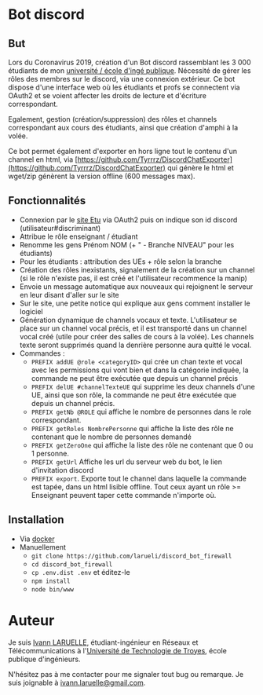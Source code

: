 # Bot discord

## But
Lors du Coronavirus 2019, création d'un Bot discord rassemblant les 3 000 étudiants de mon [université / école d'ingé publique](https://utt.fr).
Nécessité de gérer les rôles des membres sur le discord, via une connexion extérieur. Ce bot dispose d'une interface web où les étudiants et profs se connectent via OAuth2 et se voient affecter les droits de lecture et d'écriture correspondant.

Egalement, gestion (création/suppression) des rôles et channels correspondant aux cours des étudiants, ainsi que création d'amphi à la volée.

Ce bot permet également d'exporter en hors ligne tout le contenu d'un channel en html, via [https://github.com/Tyrrrz/DiscordChatExporter](https://github.com/Tyrrrz/DiscordChatExporter) qui génère le html et wget/zip génèrent la version offline (600 messages max).


## Fonctionnalités

* Connexion par le [site Etu](https://etu.utt.fr) via OAuth2 puis on indique son id discord (utilisateur#discriminant)
* Attribue le rôle enseignant / étudiant
* Renomme les gens Prénom NOM (+ " - Branche NIVEAU" pour les étudiants)
* Pour les étudiants : attribution des UEs + rôle selon la branche
* Création des rôles inexistants, signalement de la création sur un channel (si le rôle n'existe pas, il est créé et l'utilisateur recommence la manip)
* Envoie un message automatique aux nouveaux qui rejoignent le serveur en leur disant d'aller sur le site
* Sur le site, une petite notice qui explique aux gens comment installer le logiciel
* Génération dynamique de channels vocaux et texte. L'utilisateur se place sur un channel vocal précis, et il est transporté dans un channel vocal créé (utile pour créer des salles de cours à la volée). Les channels texte seront supprimés quand la denrière personne aura quitté le vocal.
* Commandes :
    * ``PREFIX addUE @role <categoryID>`` qui crée un chan texte et vocal avec les permissions qui vont bien et dans la catégorie indiquée, la commande ne peut être exécutée que depuis un channel précis
    * ``PREFIX delUE #channelTexteUE`` qui supprime les deux channels d'une UE, ainsi que son rôle, la commande ne peut être exécutée que depuis un channel précis.
    * ``PREFIX getNb @ROLE`` qui affiche le nombre de personnes dans le role correspondant.
    * ``PREFIX getRoles NombrePersonne`` qui affiche la liste des rôle ne contenant que le nombre de personnes demandé
    * ``PREFIX getZeroOne`` qui affiche la liste des rôle ne contenant que 0 ou 1 personne.
    * ``PREFIX getUrl`` Affiche les url du serveur web du bot, le lien d'invitation discord
    * ``PREFIX export``. Exporte tout le channel dans laquelle la commande est tapée, dans un html lisible offline. Tout ceux ayant un rôle >= Enseignant peuvent taper cette commande n'importe où.
    
## Installation

* Via [docker](https://hub.docker.com/repository/docker/larueli/discord_bot_firewall)
* Manuellement
    * ``git clone https://github.com/larueli/discord_bot_firewall``
    * ``cd discord_bot_firewall``
    * ``cp .env.dist .env`` et éditez-le
    * ``npm install``
    * ``node bin/www``

# Auteur

Je suis [Ivann LARUELLE](https://www.linkedin.com/in/ilaruelle/), étudiant-ingénieur en Réseaux et Télécommunications à l'[Université de Technologie de Troyes](https://www.utt.fr/), école publique d'ingénieurs.

N'hésitez pas à me contacter pour me signaler tout bug ou remarque. Je suis joignable à [ivann.laruelle@gmail.com](mailto:ivann.laruelle@gmail.com).